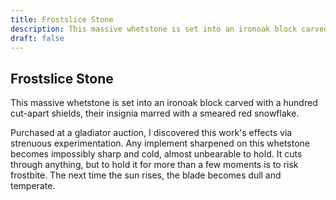 ```yaml
---
title: Frostslice Stone
description: This massive whetstone is set into an ironoak block carved with a hundred cut-apart shields, their insignia marred with a smeared red snowflake....
draft: false
---
```


## Frostslice Stone

This massive whetstone is set into an ironoak block carved with a hundred cut-apart shields, their insignia marred with a smeared red snowflake.

Purchased at a gladiator auction, I discovered this work's effects via strenuous experimentation. Any implement sharpened on this whetstone becomes impossibly sharp and cold, almost unbearable to hold. It cuts through anything, but to hold it for more than a few moments is to risk frostbite. The next time the sun rises, the blade becomes dull and temperate.
